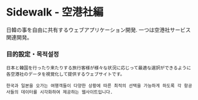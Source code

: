 # Sidewalk - 空港社編
日韓の事を自由に共有するウェブアプリケーション開発.
一つは空港社サービス関連開発。


### 目的設定・목적설정
    日本と韓国を行ったり来たりする旅行客様が様々な状況に応じって最適な選択ができるように各空港社のデータを視覚化して提供するウェブサイトです。

    한국과 일본을 오가는 여행객들이 다양한 상황에 따른 최적의 선택을 가능하게 하도록 각 항공사들의 데이터를 시각화하여 제공하는 웹사이트입니다.
